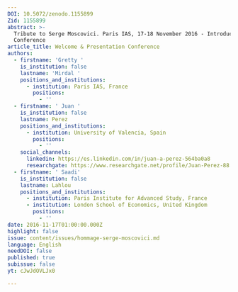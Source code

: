 ```yaml
---
DOI: 10.5072/zenodo.1155899
Zid: 1155899
abstract: >-
  Tribute to Serge Moscovici. Paris IAS, 17-18 November 2016 - Introduction
  Conference
article_title: Welcome & Presentation Conference
authors:
  - firstname: 'Gretty '
    is_institution: false
    lastname: 'Mirdal '
    positions_and_institutions:
      - institution: Paris IAS, France
        positions:
          - ''
  - firstname: ' Juan '
    is_institution: false
    lastname: Perez
    positions_and_institutions:
      - institution: University of Valencia, Spain
        positions:
          - ''
    social_channels:
      linkedin: https://es.linkedin.com/in/juan-a-perez-564ba0a8
      researchgate: https://www.researchgate.net/profile/Juan-Perez-88
  - firstname: ' Saadi'
    is_institution: false
    lastname: Lahlou
    positions_and_institutions:
      - institution: Paris Institute for Advanced Study, France
      - institution: London School of Economics, United Kingdom
        positions:
          - ''
date: 2016-11-17T01:00:00.000Z
highlight: false
issue: content/issues/hommage-serge-moscovici.md
language: English
needDOI: false
published: true
subissue: false
yt: cJwJdOVLJx0

---
```


<Youtube yt="cJwJdOVLJx0" caption="Hommage à Serge Moscovici  Introduction - G. Mirdal, J. Perez et S. Lahlou"></Youtube>